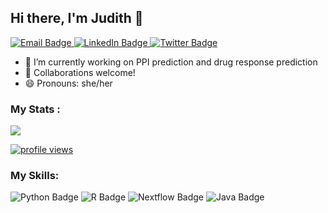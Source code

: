 ## Hi there, I'm Judith 👋

<div id="badges">
  <a href= "mailto: judith.bernett@tum.de">
    <img src="https://img.shields.io/badge/Email-0078D4?style=for-the-badge&logo=minutemailer&logoColor=white" alt="Email Badge"/>
  </a>
  <a href="https://www.linkedin.com/in/judith-bernett-164a32214/">
    <img src="https://img.shields.io/badge/LinkedIn-0077B5?style=for-the-badge&logo=linkedin&logoColor=white" alt="LinkedIn Badge"/>
  </a>
  <a href="https://x.com/judith_bernett">
    <img src="https://img.shields.io/badge/Twitter-1DA1F2?style=for-the-badge&logo=twitter&logoColor=white" alt="Twitter Badge"/>
  </a>
</div>

- 🔭 I’m currently working on PPI prediction and drug response prediction
- 👯 Collaborations welcome!
- 😄 Pronouns: she/her


### My Stats :
<img align="lefttop" src="https://github-readme-stats.vercel.app/api?username=JudithBernett&show_icons=true&icon_color=63bdbd&text_color=545454&bg_color=d1e6e9&hide_title=false" />  

<p align="left">
  <a href="https://github.com/antonkomarev/github-profile-views-counter" title="GitHub Profile Views Counter"><img src="https://komarev.com/ghpvc/?username=JudithBernett&color=ff69b4&style=for-the-badge&label=PROFILE+VIEWS" alt="profile views"></a>
</p>

### My Skills: 
<div id="badges">
  <img src="https://img.shields.io/badge/Python-3776AB?style=for-the-badge&logo=python&logoColor=white" alt="Python Badge"/>
  <img src="https://img.shields.io/badge/r-%23276DC3.svg?style=for-the-badge&logo=r&logoColor=white" alt="R Badge"/>
  <img src="https://img.shields.io/badge/Nextflow-E289A50?style=for-the-badge&logo=nextflow&logoColor=white" alt="Nextflow Badge"/>
  <img src="https://img.shields.io/badge/Java-ED8B00?style=for-the-badge&logo=java&logoColor=white" alt="Java Badge"/>
</div>
